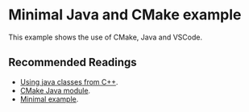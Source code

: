 # Minimal Java and CMake example

This example shows the use of CMake, Java and VSCode.

## Recommended Readings

- [Using java classes from C++](https://github.com/Kitware/CMake/tree/master/Tests/JavaJavah).
- [CMake Java module](https://cmake.org/cmake/help/v3.4/module/UseJava.html).
- [Minimal example](https://stackoverflow.com/questions/18985726/cmake-to-compile-java-code).